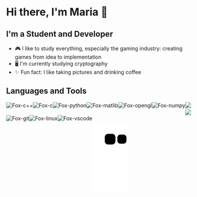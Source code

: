 # Hi there, I'm Maria 🦊 
## I'm a Student and Developer
+ 🎮 I like to study everything, especially the gaming industry: creating games from idea to implementation
+ 🖥️ I'm currently studying cryptography
+ ✨ Fun fact: I like taking pictures and drinking coffee

## Languages and Tools

<img align="left" alt="Fox-c++" height="35" src="https://cdn.jsdelivr.net/gh/devicons/devicon/icons/cplusplus/cplusplus-line.svg" />
<img align="left" alt="Fox-c" height="35" src="https://cdn.jsdelivr.net/gh/devicons/devicon/icons/c/c-line.svg" />
<img align="left" alt="Fox-python" height="35" src="https://cdn.jsdelivr.net/gh/devicons/devicon/icons/python/python-original.svg" />
<img align="left" alt="Fox-matlib" height="35" src="https://cdn.jsdelivr.net/gh/devicons/devicon/icons/matlab/matlab-line.svg" />
<img align="left" alt="Fox-opengl" height="35" src="https://cdn.jsdelivr.net/gh/devicons/devicon/icons/opengl/opengl-original.svg" />
<img align="left" alt="Fox-numpy" height="35" src="https://cdn.jsdelivr.net/gh/devicons/devicon/icons/numpy/numpy-original.svg" />
<img align="left" alt="Fox-git" height="35" src="https://cdn.jsdelivr.net/gh/devicons/devicon/icons/git/git-original-wordmark.svg" />
<img align="left" alt="Fox-linux" height="35" src="https://cdn.jsdelivr.net/gh/devicons/devicon/icons/linux/linux-original.svg" />
<img align="left" alt="Fox-vscode" height="35" src="https://cdn.jsdelivr.net/gh/devicons/devicon/icons/vscode/vscode-original.svg" />

<img height="180em" src="https://github-readme-stats.vercel.app/api?username=VanillaFox&theme=material-palenight&show_icons=true">
<img height="180em" src="https://github-readme-stats.vercel.app/api/top-langs/?username=VanillaFox&theme=material-palenight&layout=compact&hide=Scheme">

![Snake animation](https://github.com/rafaballerini/rafaballerini/blob/output/github-contribution-grid-snake.svg)